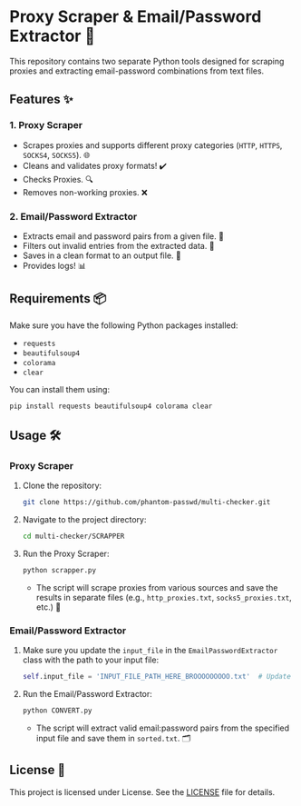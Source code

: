 # Proxy Scraper & Email/Password Extractor 🚀

This repository contains two separate Python tools designed for scraping proxies and extracting email-password combinations from text files.

## Features ✨

### 1. Proxy Scraper
- Scrapes proxies and supports different proxy categories (`HTTP`, `HTTPS`, `SOCKS4`, `SOCKS5`). 🌐
- Cleans and validates proxy formats! ✔️
- Checks Proxies. 🔍
- Removes non-working proxies. ❌

### 2. Email/Password Extractor
- Extracts email and password pairs from a given file. 📄
- Filters out invalid entries from the extracted data. 🚫
- Saves in a clean format to an output file. 💾
- Provides logs! 📊

## Requirements 📦

Make sure you have the following Python packages installed:
- `requests`
- `beautifulsoup4`
- `colorama`
- `clear`

You can install them using:
```bash
pip install requests beautifulsoup4 colorama clear
```

## Usage 🛠️

### Proxy Scraper

1. Clone the repository:
   ```bash
   git clone https://github.com/phantom-passwd/multi-checker.git
   ```
2. Navigate to the project directory:
   ```bash
   cd multi-checker/SCRAPPER
   ```
3. Run the Proxy Scraper:
   ```bash
   python scrapper.py
   ```
   - The script will scrape proxies from various sources and save the results in separate files (e.g., `http_proxies.txt`, `socks5_proxies.txt`, etc.) 📂
     
### Email/Password Extractor

1. Make sure you update the `input_file` in the `EmailPasswordExtractor` class with the path to your input file:
   ```python
   self.input_file = 'INPUT_FILE_PATH_HERE_BROOOOOOOOO.txt'  # Update this path
   ```
2. Run the Email/Password Extractor:
   ```bash
   python CONVERT.py
   ```
   - The script will extract valid email:password pairs from the specified input file and save them in `sorted.txt`. 🗂


## License 📄

This project is licensed under License. See the [LICENSE](LICENSE) file for details.

